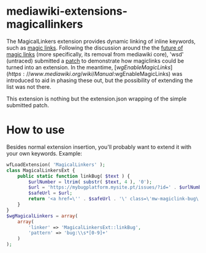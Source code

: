 # mediawiki-extensions-magicallinkers

The MagicalLinkers extension provides dynamic linking of inline keywords, such as [magic links](https://www.mediawiki.org/wiki/Help:Magic_links). 
Following the discussion around the the [future of magic links](https://www.mediawiki.org/wiki/Requests_for_comment/Future_of_magic_links) (more specifically, its removal from mediawiki core), 'wsd' (untraced) 
submitted a [patch](https://phabricator.wikimedia.org/T28207#294990) to demonstrate how magiclinks could be turned into an extension. 
In the meantime, [$wgEnableMagicLinks](https://www.mediawiki.org/wiki/Manual:$wgEnableMagicLinks) was introduced to aid in phasing these out, but the possibility of extending the list was not there.

This extension is nothing but the extension.json wrapping of the simple submitted patch.

How to use
==========
Besides normal extension insertion, you'll probably want to extend it with your own keywords. Example:
```php
wfLoadExtension( 'MagicalLinkers' );
class MagicalLinkersExt {
	public static function linkBug( $text ) {
        $urlNumber = ltrim( substr( $text, 4 ), '0');
		$url = 'https://mybugplatform.mysite.pt/issues/?id=' . $urlNumber;
		$safeUrl = $url;
		return '<a href=\'' . $safeUrl . '\' class=\'mw-magiclink-bug\'>bug ' . $urlNumber . '</a>';
	}
}
$wgMagicalLinkers = array(
	array( 
		'linker' => 'MagicalLinkersExt::linkBug',
		'pattern' => 'bug:\\s*[0-9]+'
	)
);
```
